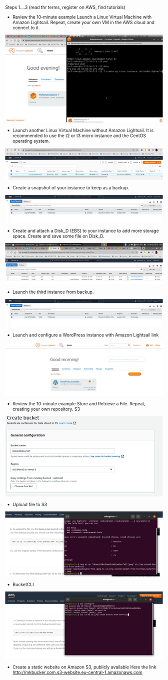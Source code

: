 Steps 1....3 (read thr terms, register on AWS, find tutorials)

- Review the 10-minute example Launch a Linux Virtual Machine with Amazon Lightsail.
Repeat, create your own VM in the AWS cloud and connect to it.
<img src="AWSimg/VreateInstance.png">

- Launch another Linux Virtual Machine without Amazon Lightsail. It is recommended
to use the t2 or t3.micro instance and the CentOS operating system.
<img src="AWSimg/RunnigInstance_2.png">

- Create a snapshot of your instance to keep as a backup.
<img src="AWSimg/SnapshotofInstamce.png">

- Create and attach a Disk_D (EBS) to your instance to add more storage space. Create
and save some file on Disk_D.
<img src="AWSimg/AddNewDisk.png">

- Launch the third instance from backup.
<img src="AWSimg/SnapshotofInstamce.png">

- Launch and configure a WordPress instance with Amazon Lightsail link
<img src="AWSimg/CreateWPLightsailInst.png">

- Review the 10-minute example Store and Retrieve a File. Repeat, creating your own
repository.
S3 
<img src="AWSimg/CreatingBuket.png">

- Upload file to S3
<img src="AWSimg/UploadFilestoS3.png">

- BucketCLI
<img src="AWSimg/BucketCLI.png">

- Create a static website on Amazon S3, publicly available
Here the link
http://mkbucker.com.s3-website.eu-central-1.amazonaws.com
